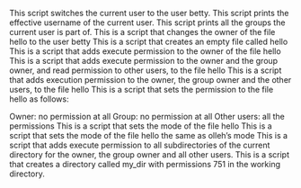 This script switches the current user to the user betty.
This script prints the effective username of the current user.
This script prints all the groups the current user is part of.
This is a script that changes the owner of the file hello to the user betty
This is a script that creates an empty file called hello
This is a script that adds execute permission to the owner of the file hello
This is a script that adds execute permission to the owner and the group owner, and read permission to other users, to the file hello
This is a script that adds execution permission to the owner, the group owner and the other users, to the file hello
This is a script that sets the permission to the file hello as follows:

Owner: no permission at all
Group: no permission at all
Other users: all the permissions
This is a script that sets the mode of the file hello
This is a script that sets the mode of the file hello the same as olleh’s mode
This is a script that adds execute permission to all subdirectories of the current directory for the owner, the group owner and all other users.
This is a script that creates a directory called my_dir with permissions 751 in the working directory. 
